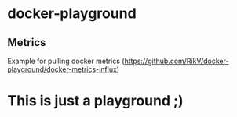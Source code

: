 # docker-playground


## Metrics

Example for pulling docker metrics (https://github.com/RikV/docker-playground/docker-metrics-influx)


# This is just a playground ;)
